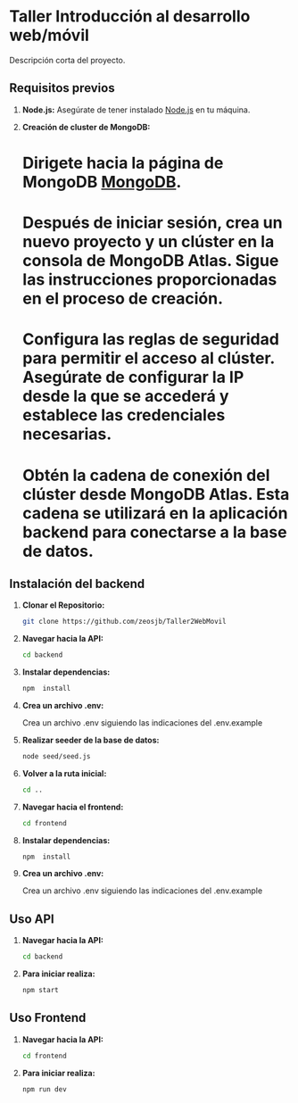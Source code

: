 # Taller Introducción al desarrollo web/móvil

Descripción corta del proyecto.

## Requisitos previos

1. **Node.js:**
    Asegúrate de tener instalado [Node.js](https://nodejs.org/) en tu máquina.

2. **Creación de cluster de MongoDB:**
    # Dirigete hacia la página de MongoDB [MongoDB](https://www.mongodb.com/es).
    # Después de iniciar sesión, crea un nuevo proyecto y un clúster en la consola de MongoDB Atlas. Sigue las instrucciones proporcionadas en el proceso de creación.
    # Configura las reglas de seguridad para permitir el acceso al clúster. Asegúrate de configurar la IP desde la que se accederá y establece las credenciales necesarias.
    # Obtén la cadena de conexión del clúster desde MongoDB Atlas. Esta cadena se utilizará en la aplicación backend para conectarse a la base de datos.

## Instalación del backend

1. **Clonar el Repositorio:**

   ```bash
   git clone https://github.com/zeosjb/Taller2WebMovil

2. **Navegar hacia la API:**

    ```bash
    cd backend

3. **Instalar dependencias:**

    ```bash
    npm  install

4. **Crea un archivo .env:**

    Crea un archivo .env siguiendo las indicaciones del .env.example

5. **Realizar seeder de la base de datos:**

    ```bash
    node seed/seed.js

6. **Volver a la ruta inicial:**

    ```bash
    cd ..

7. **Navegar hacia el frontend:**

    ```bash
    cd frontend

8. **Instalar dependencias:**

    ```bash
    npm  install

9. **Crea un archivo .env:**

    Crea un archivo .env siguiendo las indicaciones del .env.example

## Uso API

1. **Navegar hacia la API:**

    ```bash
    cd backend

2. **Para iniciar realiza:**

    ```bash
    npm start

## Uso Frontend

1. **Navegar hacia la API:**

    ```bash
    cd frontend

2. **Para iniciar realiza:**

    ```bash
    npm run dev
